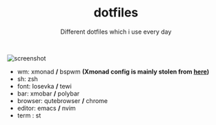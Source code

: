 <h1 align="center">dotfiles</h1>
<p align="center">Different dotfiles which i use every day</p><br>

![screenshot](https://user-images.githubusercontent.com/49302467/66766226-44f6e300-eeb6-11e9-8e32-d40060d85b9d.png)

- wm: xmonad **/** bspwm **(Xmonad config is mainly stolen from [here](https://git.systemd.club/xmonad-config/))**
- sh: zsh
- font: Iosevka **/** tewi
- bar: xmobar **/** polybar
- browser: qutebrowser **/** chrome
- editor: emacs **/** nvim
- term : st
